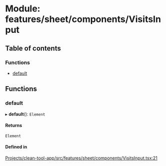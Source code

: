 # Module: features/sheet/components/VisitsInput

## Table of contents

### Functions

- [default](../wiki/features.sheet.components.VisitsInput#default)

## Functions

### default

▸ **default**(): `Element`

#### Returns

`Element`

#### Defined in

[Projects/clean-tool-app/src/features/sheet/components/VisitsInput.tsx:21](https://github.com/yuckyh/clean-tool-app/blob/e8c585b/src/features/sheet/components/VisitsInput.tsx#L21)
